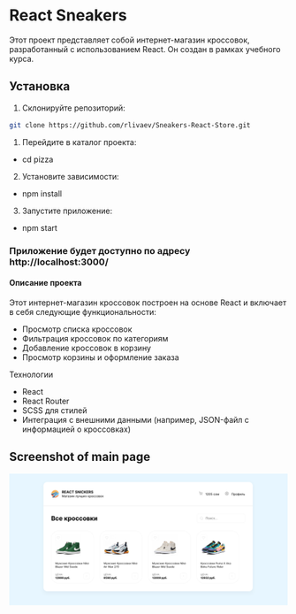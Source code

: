 # React Sneakers

Этот проект представляет собой интернет-магазин кроссовок, разработанный с использованием React. Он создан в рамках учебного курса.

## Установка

1. Склонируйте репозиторий:

```bash
git clone https://github.com/rlivaev/Sneakers-React-Store.git
```
1. Перейдите в каталог проекта:

* cd pizza
  
2. Установите зависимости:
* npm install
  
3. Запустите приложение:
* npm start

### Приложение будет доступно по адресу http://localhost:3000/

#### Описание проекта

Этот интернет-магазин кроссовок построен на основе React и включает в себя следующие функциональности:

* Просмотр списка кроссовок
* Фильтрация кроссовок по категориям
* Добавление кроссовок в корзину
* Просмотр корзины и оформление заказа

Технологии
* React
* React Router
* SCSS для стилей
* Интеграция с внешними данными (например, JSON-файл с информацией о кроссовках)

## Screenshot of main page
![Image alt](https://github.com/rlivaev/Sneakers-React-Store/blob/main/Screen.png)
